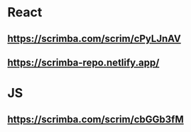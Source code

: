 # React

## https://scrimba.com/scrim/cPyLJnAV
## https://scrimba-repo.netlify.app/

# JS
## https://scrimba.com/scrim/cbGGb3fM
